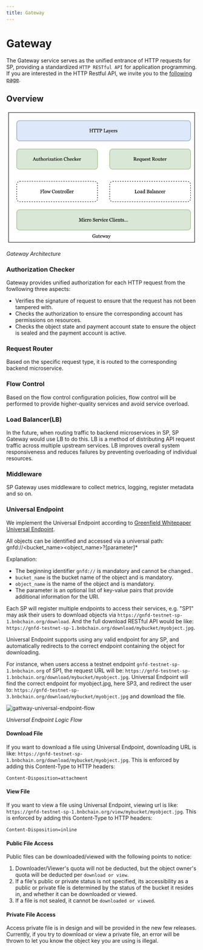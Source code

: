 ```yaml
---
title: Gateway
---
```


# Gateway

The Gateway service serves as the unified entrance of HTTP requests for SP, providing a standardized `HTTP RESTful API` for application programming.
If you are interested in the HTTP Restful API, we invite you to the [following page](../../../../docs/api/storage-provider-rest/README.md).

## Overview

![gateway-flow](../../../../static/asset/06-gateway.jpg)

<div style={{textAlign:'center'}}><i>Gateway Architecture</i></div>

### Authorization Checker

Gateway provides unified authorization for each HTTP request from the fowllowing three aspects:

- Verifies the signature of request to ensure that the request has not been tampered with.
- Checks the authorization to ensure the corresponding account has permissions on resources.
- Checks the object state and payment account state to ensure the object is sealed and the payment account is active.

### Request Router

Based on the specific request type, it is routed to the corresponding backend microservice.

### Flow Control

Based on the flow control configuration policies, flow control will be performed to provide higher-quality services and avoid service overload.

### Load Balancer(LB)

In the future, when routing traffic to backend microservices in SP, SP Gateway would use LB to do this. LB is a method of distributing API request traffic across multiple upstream services. LB improves overall system responsiveness and reduces failures by preventing overloading of individual resources.

### Middleware

SP Gateway uses middleware to collect metrics, logging, register metadata and so on.

### Universal Endpoint

We implement the Universal Endpoint according to [Greenfield Whitepaper Universal Endpoint](https://github.com/bnb-chain/greenfield-whitepaper/blob/main/part3.md#231-universal-endpoint).

All objects can be identified and accessed via a universal path: gnfd://<bucket_name><object_name>?[parameter]*

Explanation:

- The beginning identifier `gnfd://` is mandatory and cannot be changed..
- `bucket_name` is the bucket name of the object and is mandatory.
- `object_name` is the name of the object and is mandatory.
- The parameter is an optional list of key-value pairs that provide additional information for the URI.

Each SP will register multiple endpoints to access their services, e.g. "SP1" may ask their users to download objects via `https://gnfd-testnet-sp-1.bnbchain.org/download`.
And the full download RESTful API would be like: `https://gnfd-testnet-sp-1.bnbchain.org/download/mybucket/myobject.jpg`.

Universal Endpoint supports using any valid endpoint for any SP, and automatically redirects to the correct endpoint containing the object for downloading.

For instance, when users access a testnet endpoint `gnfd-testnet-sp-1.bnbchain.org` of SP1, the request URL will be: `https://gnfd-testnet-sp-1.bnbchain.org/download/mybucket/myobject.jpg`. Universal Endpoint will find the correct endpoint for myobject.jpg, here SP3, and redirect the user to: `https://gnfd-testnet-sp-3.bnbchain.org/download/mybucket/myobject.jpg` and download the file.

![gattway-universal-endpoint-flow](../../../../static/asset/501-SP-Gateway-Universal-Endpoint.png)

<div style={{textAlign:'center'}}><i>Universal Endpoint Logic Flow</i></div>

#### Download File

If you want to download a file using Universal Endpoint, downloading URL is like: `https://gnfd-testnet-sp-1.bnbchain.org/download/mybucket/myobject.jpg`. This is enforced by adding this Content-Type to HTTP headers:

```text
Content-Disposition=attachment
```

#### View File

If you want to view a file using Universal Endpoint, viewing url is like: `https://gnfd-testnet-sp-1.bnbchain.org/view/mybucket/myobject.jpg`. This is enforced by adding this Content-Type to HTTP headers:

```text
Content-Disposition=inline
```

#### Public File Access

Public files can be downloaded/viewed with the following points to notice:

1. Downloader/Viewer's quota will not be deducted, but the object owner's quota will be deducted per `download or view`.
2. If a file's public or private status is not specified, its accessibility as a public or private file is determined by the status of the bucket it resides in, and whether it can be downloaded or viewed.
3. If a file is not sealed, it cannot be `downloaded or viewed`.

#### Private File Access

Access private file is in design and will be provided in the new few releases. Currently, if you try to download or view a private file, an error will be thrown to let you know the object key you are using is illegal.
